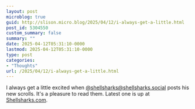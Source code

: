 ```yaml
---
layout: post
microblog: true
guid: http://slison.micro.blog/2025/04/12/i-always-get-a-little.html
post_id: 5304550
custom_summary: false
summary: ""
date: 2025-04-12T05:31:10-0000
lastmod: 2025-04-12T05:31:10-0000
type: post
categories:
- "Thoughts"
url: /2025/04/12/i-always-get-a-little.html
---
```

I always get a little excited when [@shellsharks@shellsharks.social](https://micro.blog/shellsharks@shellsharks.social) posts his new scrolls. It's a pleasure to read them.
Latest one is up at [Shellsharks.com](https://shellsharks.com/scrolls/scroll/2025-04-11).
